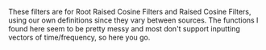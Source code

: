 These filters are for Root Raised Cosine Filters and Raised Cosine Filters, using our own definitions since they vary between sources.
The functions I found here seem to be pretty messy and most don't support inputting vectors of time/frequency, so here you go.
